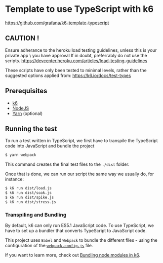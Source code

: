 # Template to use TypeScript with k6
https://github.com/grafana/k6-template-typescript

## CAUTION !
Ensure adherance to the heroku load testing guidelines, unless this is your private app \ you have approval
If in doubt, preferrably do not use the scripts.
https://devcenter.heroku.com/articles/load-testing-guidelines

These scripts have only been tested to minimal levels, rather than the suggested options applied from:
https://k6.io/docs/test-types

## Prerequisites

- [k6](https://k6.io/docs/getting-started/installation)
- [NodeJS](https://nodejs.org/en/download/)
- [Yarn](https://yarnpkg.com/getting-started/install) (optional)

## Running the test

To run a test written in TypeScript, we first have to transpile the TypeScript code into JavaScript and bundle the project

```bash
$ yarn webpack
```

This command creates the final test files to the `./dist` folder.

Once that is done, we can run our script the same way we usually do, for instance:

```bash
$ k6 run dist/load.js
$ k6 run dist/soak.js
$ k6 run dist/spike.js
$ k6 run dist/stress.js
```

### Transpiling and Bundling

By default, k6 can only run ES5.1 JavaScript code. To use TypeScript, we have to set up a bundler that converts TypeScript to JavaScript code. 

This project uses `Babel` and `Webpack` to bundle the different files - using the configuration of the [`webpack.config.js`](./webpack.config.js) file.

If you want to learn more, check out [Bundling node modules in k6](https://k6.io/docs/using-k6/modules#bundling-node-modules).
